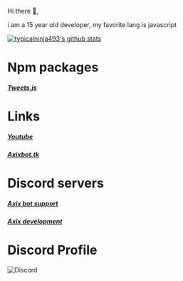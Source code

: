 Hi there 👋,

i am a 15 year old developer, my favorite lang is javascript



[![typicalninja493's github stats](https://github-readme-stats.vercel.app/api?username=typicalninja493&count_private=true&show_border=false&show_icons=true&title_color=fff&icon_color=79ff97&text_color=9f9f9f&bg_color=000000)](https://github.com/typicalninja493/typicalninja493)


# Npm packages 


##### [Tweets.js](https://www.npmjs.com/package/tweets.js)


# Links 


##### [Youtube](https://www.youtube.com/channel/UCdOaWkLvMwc4DeVsCnWZQTA)

##### [Axixbot.tk](https://www.axixbot.tk/)




# Discord servers 

##### [Axix bot support](https://discord.gg/qEbfq54bX4)

##### [Axix development](https://discord.gg/p4CQB3UDCV)


# Discord Profile

![Discord](https://discord.c99.nl/widget/theme-3/645592347475836949.png)

